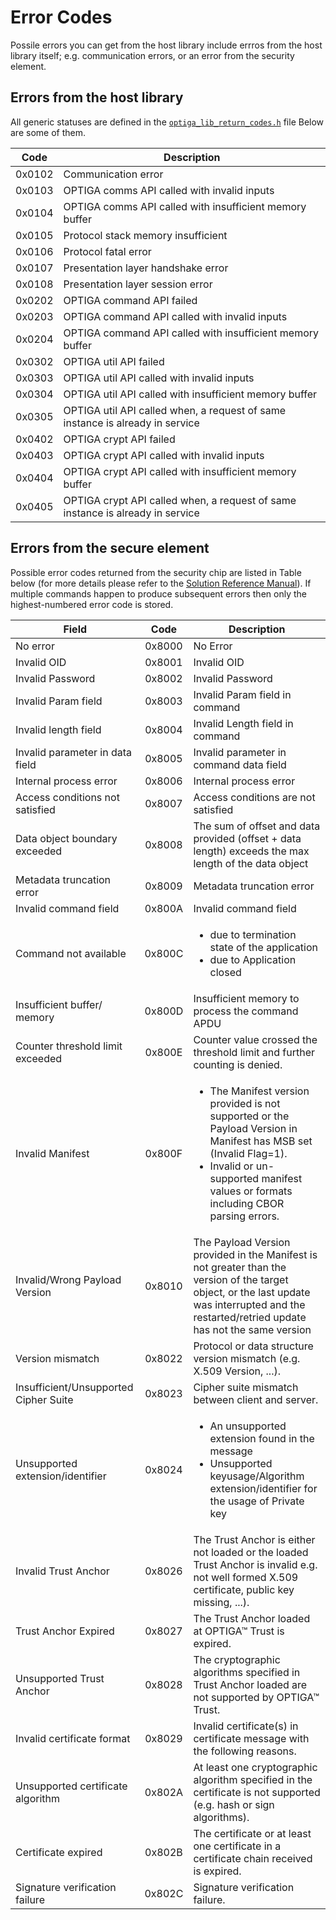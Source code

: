 # Error Codes

Possile errors you can get from the host library include errros from the host library itself; e.g. communication errors, or an error from the security element.

## Errors from the host library

All generic statuses are defined in the [`optiga_lib_return_codes.h`](https://github.com/Infineon/optiga-trust-charge/blob/master/optiga/include/optiga/common/optiga_lib_return_codes.h) file
Below are some of them.

| Code  | Description |
|:-----:| ----------- |
| 0x0102  | Communication error |
| 0x0103  | OPTIGA comms API called with invalid inputs |
| 0x0104  | OPTIGA comms API called with insufficient memory buffer |
| 0x0105  | Protocol stack memory insufficient |
| 0x0106  | Protocol fatal error|
| 0x0107  | Presentation layer handshake error|
| 0x0108  | Presentation layer session error|
| 0x0202  | OPTIGA command API failed|
| 0x0203  |OPTIGA command API called with invalid inputs|
| 0x0204  | OPTIGA command API called with insufficient memory buffer|
| 0x0302  | OPTIGA util API failed|
| 0x0303  | OPTIGA util API called with invalid inputs|
| 0x0304  | OPTIGA util API called with insufficient memory buffer|
| 0x0305  | OPTIGA util API called when, a request of same instance is already in service|
| 0x0402  | OPTIGA crypt API failed|
| 0x0403  | OPTIGA crypt API called with invalid inputs|
| 0x0404  | OPTIGA crypt API called with insufficient memory buffer|
| 0x0405  | OPTIGA crypt API called when, a request of same instance is already in service|


## Errors from the secure element

Possible error codes returned from the security chip are listed in Table below (for more details please refer to the [Solution Reference Manual](OPTIGA_Trust_Charge_V1_Solution_Reference_Manual_v1.00.pdf)). If multiple commands happen to produce
subsequent errors then only the highest-numbered error code is stored.


| Field         | Code  | Description |
| ------------- |:-----:| ----------- |
| No error            | 0x8000  | No Error |
| Invalid OID         | 0x8001  |  Invalid OID |
| Invalid Password    | 0x8002  |  Invalid Password |
| Invalid Param field | 0x8003  | Invalid Param field in command |
| Invalid length field| 0x8004  | Invalid Length field in command|
| Invalid parameter in data field|  0x8005|  Invalid parameter in command data field|
| Internal process error|  0x8006| Internal process error|
| Access conditions not satisfied|  0x8007|  Access conditions are not satisfied|
| Data object boundary exceeded|  0x8008|  The sum of offset and data provided (offset + data length) exceeds the max length of the data object|
| Metadata truncation error| 0x8009 |  Metadata truncation error|
| Invalid command field|  0x800A |  Invalid command field |
| Command not available|  0x800C|<ul><li>due to termination state of the application</li><li>due to Application closed</li></ul> |
|Insufficient buffer/ memory| 0x800D| Insufficient memory to process the command APDU|
|Counter threshold limit exceeded| 0x800E| Counter value crossed the threshold limit and further counting is denied.|
|Invalid Manifest| 0x800F | <ul><li> The Manifest version provided is not supported or the Payload Version in Manifest has MSB set (Invalid Flag=1).</li><li> Invalid or un-supported manifest values or formats including CBOR parsing errors. </li>|
|Invalid/Wrong Payload Version | 0x8010| The Payload Version provided in the Manifest is not greater than the version of the target object, or the last update was interrupted and the restarted/retried update has not the same version|
|Version mismatch| 0x8022| Protocol or data structure version mismatch (e.g. X.509 Version, ...).|
|Insufficient/Unsupported Cipher Suite| 0x8023 |Cipher suite mismatch between client and server.|
|Unsupported extension/identifier |0x8024| <ul><li>An unsupported extension found in the message</li><li>Unsupported keyusage/Algorithm extension/identifier for the usage of Private key</li></ul>
|Invalid Trust Anchor| 0x8026| The Trust Anchor is either not loaded or the loaded Trust Anchor is invalid e.g. not well formed X.509 certificate, public key missing, ...).|
|Trust Anchor Expired| 0x8027 |The Trust Anchor loaded at OPTIGA™ Trust is expired.|
|Unsupported Trust Anchor| 0x8028| The cryptographic algorithms specified in Trust Anchor loaded are not supported by OPTIGA™ Trust.|
|Invalid certificate format| 0x8029 |Invalid certificate(s) in certificate message with the following reasons.| <ul><li> Invalid format</li> <li>Invalid chain of certificates</li> <li>Signature verification failure</li></ul>
|Unsupported certificate algorithm |0x802A| At least one cryptographic algorithm specified in the certificate is not supported (e.g. hash or sign algorithms).|
|Certificate expired| 0x802B| The certificate or at least one certificate in a certificate chain received is expired.|
|Signature verification failure| 0x802C| Signature verification failure.|
